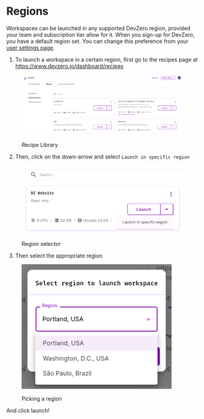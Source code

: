 # Regions

Workspaces can be launched in any supported DevZero region, provided your team and subscription tier allow for it. When you sign-up for DevZero, you have a default region set. You can change this preference from your [user settings page](https://www.devzero.io/dashboard/settings/personal#default-region).&#x20;

1. To launch a workspace in a certain region, first go to the recipes page at https://www.devzero.io/dashboard/recipes

<figure><img src="../../.gitbook/assets/recipes.png" alt=""><figcaption><p>Recipe Library</p></figcaption></figure>

2. Then, click on the down-arrow and select `Launch in specific region`

<figure><img src="../../.gitbook/assets/region-selector.png" alt=""><figcaption><p>Region selector</p></figcaption></figure>

3. Then select the appropriate region

<figure><img src="../../.gitbook/assets/region-options.png" alt=""><figcaption><p>Picking a region</p></figcaption></figure>

And click launch!
